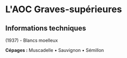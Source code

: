 # L'AOC Graves-supérieures

## Informations techniques

(1937) - Blancs moelleux

**Cépages :** Muscadelle • Sauvignon • Sémillon
